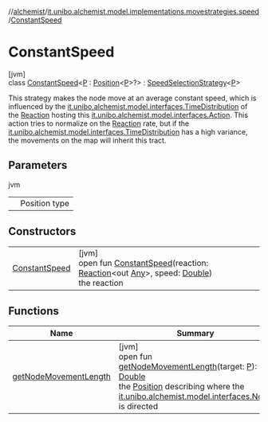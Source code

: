 //[alchemist](../../../index.md)/[it.unibo.alchemist.model.implementations.movestrategies.speed](../index.md)/[ConstantSpeed](index.md)

# ConstantSpeed

[jvm]\
class [ConstantSpeed](index.md)<[P](index.md) : [Position](../../it.unibo.alchemist.model.interfaces/-position/index.md)<[P](../../it.unibo.alchemist.model.interfaces/-route/index.md)>?> : [SpeedSelectionStrategy](../../it.unibo.alchemist.model.interfaces.movestrategies/-speed-selection-strategy/index.md)<[P](../../it.unibo.alchemist.model.interfaces/-route/index.md)> 

This strategy makes the node move at an average constant speed, which is influenced by the [it.unibo.alchemist.model.interfaces.TimeDistribution](../../it.unibo.alchemist.model.interfaces/-time-distribution/index.md) of the [Reaction](../../it.unibo.alchemist.model.interfaces/-reaction/index.md) hosting this [it.unibo.alchemist.model.interfaces.Action](../../it.unibo.alchemist.model.interfaces/-action/index.md). This action tries to normalize on the [Reaction](../../it.unibo.alchemist.model.interfaces/-reaction/index.md) rate, but if the [it.unibo.alchemist.model.interfaces.TimeDistribution](../../it.unibo.alchemist.model.interfaces/-time-distribution/index.md) has a high variance, the movements on the map will inherit this tract.

## Parameters

jvm

| | |
|---|---|
| <P> | Position type |

## Constructors

| | |
|---|---|
| [ConstantSpeed](-constant-speed.md) | [jvm]<br>open fun [ConstantSpeed](-constant-speed.md)(reaction: [Reaction](../../it.unibo.alchemist.model.interfaces/-reaction/index.md)<out [Any](https://kotlinlang.org/api/latest/jvm/stdlib/kotlin/-any/index.html)>, speed: [Double](https://kotlinlang.org/api/latest/jvm/stdlib/kotlin/-double/index.html))<br>the reaction |

## Functions

| Name | Summary |
|---|---|
| [getNodeMovementLength](get-node-movement-length.md) | [jvm]<br>open fun [getNodeMovementLength](get-node-movement-length.md)(target: [P](../../it.unibo.alchemist.model.interfaces/-route/index.md)): [Double](https://kotlinlang.org/api/latest/jvm/stdlib/kotlin/-double/index.html)<br>the [Position](../../it.unibo.alchemist.model.interfaces/-position/index.md) describing where the [it.unibo.alchemist.model.interfaces.Node](../../it.unibo.alchemist.model.interfaces/-node/index.md) is directed |
